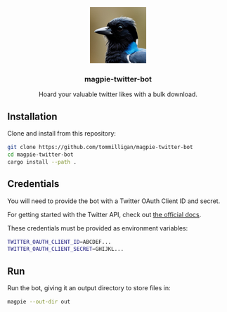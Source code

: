 <p align="center">
  <img src="./img/magpie-twitter-bot-icon.png" width="128px" height="128px">
  
  <h3 align="center">magpie-twitter-bot</h3>

  <p align="center">
    Hoard your valuable twitter likes with a bulk download.
  </p>
</p>

## Installation

Clone and install from this repository:

```bash
git clone https://github.com/tommilligan/magpie-twitter-bot
cd magpie-twitter-bot
cargo install --path .
```

## Credentials

You will need to provide the bot with a Twitter OAuth Client ID and secret.

For getting started with the Twitter API, check out [the official docs](https://developer.twitter.com/en/docs/twitter-api/getting-started/getting-access-to-the-twitter-api).

These credentials must be provided as environment variables:

```bash
TWITTER_OAUTH_CLIENT_ID=ABCDEF...
TWITTER_OAUTH_CLIENT_SECRET=GHIJKL...
```

## Run

Run the bot, giving it an output directory to store files in:

```bash
magpie --out-dir out
```
